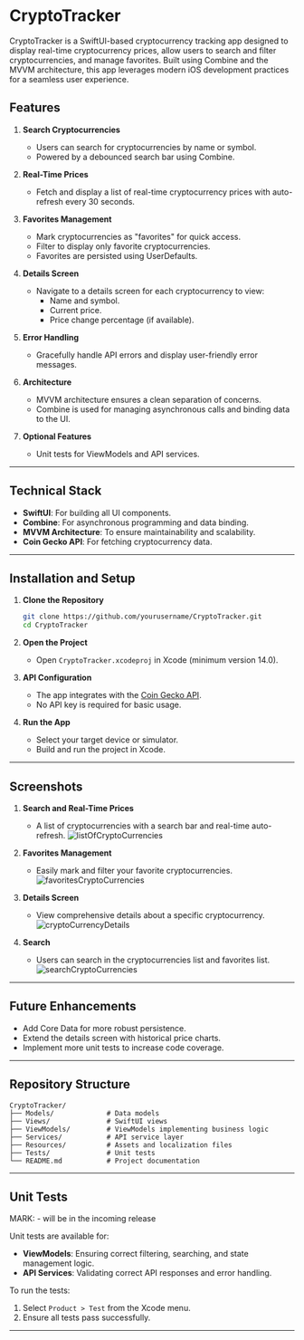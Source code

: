 # CryptoTracker

CryptoTracker is a SwiftUI-based cryptocurrency tracking app designed to display real-time cryptocurrency prices, allow users to search and filter cryptocurrencies, and manage favorites. Built using Combine and the MVVM architecture, this app leverages modern iOS development practices for a seamless user experience.

## Features

1. **Search Cryptocurrencies**  
   - Users can search for cryptocurrencies by name or symbol.  
   - Powered by a debounced search bar using Combine.  

2. **Real-Time Prices**  
   - Fetch and display a list of real-time cryptocurrency prices with auto-refresh every 30 seconds.  

3. **Favorites Management**  
   - Mark cryptocurrencies as "favorites" for quick access.  
   - Filter to display only favorite cryptocurrencies.  
   - Favorites are persisted using UserDefaults.  

4. **Details Screen**  
   - Navigate to a details screen for each cryptocurrency to view:  
     - Name and symbol.  
     - Current price.  
     - Price change percentage (if available).  

5. **Error Handling**  
   - Gracefully handle API errors and display user-friendly error messages.  

6. **Architecture**  
   - MVVM architecture ensures a clean separation of concerns.  
   - Combine is used for managing asynchronous calls and binding data to the UI.  

7. **Optional Features**  
   - Unit tests for ViewModels and API services.  

---

## Technical Stack

- **SwiftUI**: For building all UI components.  
- **Combine**: For asynchronous programming and data binding.  
- **MVVM Architecture**: To ensure maintainability and scalability.  
- **Coin Gecko API**: For fetching cryptocurrency data.  

---

## Installation and Setup

1. **Clone the Repository**
   ```bash
   git clone https://github.com/yourusername/CryptoTracker.git
   cd CryptoTracker
   ```

2. **Open the Project**
   - Open `CryptoTracker.xcodeproj` in Xcode (minimum version 14.0).  

3. **API Configuration**
   - The app integrates with the [Coin Gecko API](https://www.coingecko.com/en/api).  
   - No API key is required for basic usage.  

4. **Run the App**
   - Select your target device or simulator.  
   - Build and run the project in Xcode.

---

## Screenshots

1. **Search and Real-Time Prices**
   - A list of cryptocurrencies with a search bar and real-time auto-refresh.
![listOfCryptoCurrencies](https://github.com/user-attachments/assets/3a1a957b-0310-4f91-822a-8578f63035bb)

2. **Favorites Management**
   - Easily mark and filter your favorite cryptocurrencies.
![favoritesCryptoCurrencies](https://github.com/user-attachments/assets/595b952e-435d-489c-b40a-cc3322a4c9f1)

3. **Details Screen**
   - View comprehensive details about a specific cryptocurrency.
![cryptoCurrencyDetails](https://github.com/user-attachments/assets/868dc004-3d20-42fe-a4a8-b2e840004376)

3. **Search**
   - Users can search in the cryptocurrencies list  and favorites list.
![searchCryptoCurrencies](https://github.com/user-attachments/assets/7ab2da0e-e599-4cf5-bf4a-a7cfcc8eda38)

---

## Future Enhancements

- Add Core Data for more robust persistence.  
- Extend the details screen with historical price charts.  
- Implement more unit tests to increase code coverage.

---

## Repository Structure

```plaintext
CryptoTracker/
├── Models/             # Data models
├── Views/              # SwiftUI views
├── ViewModels/         # ViewModels implementing business logic
├── Services/           # API service layer
├── Resources/          # Assets and localization files
├── Tests/              # Unit tests
└── README.md           # Project documentation
```

---

## Unit Tests
MARK: - will be in the incoming release 

Unit tests are available for:  
- **ViewModels**: Ensuring correct filtering, searching, and state management logic.  
- **API Services**: Validating correct API responses and error handling.  

To run the tests:  
1. Select `Product > Test` from the Xcode menu.  
2. Ensure all tests pass successfully.  

---
